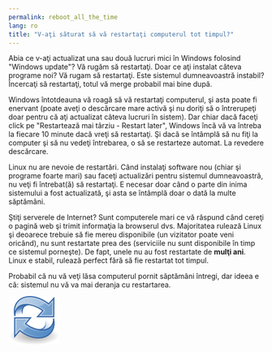 ```yaml
---
permalink: reboot_all_the_time
lang: ro
title: "V-aţi săturat să vă restartaţi computerul tot timpul?"
---
```


Abia ce v-aţi actualizat una sau două lucruri mici în Windows
folosind "Windows update"? Vă rugăm să restartaţi. Doar ce aţi
instalat câteva programe noi? Vă rugam să restartaţi. Este sistemul
dumneavoastră instabil? Încercaţi să restartaţi, totul vă merge
probabil mai bine după.

Windows întotdeauna vă roagă să vă restartaţi computerul, şi
asta poate fi enervant (poate aveţi o descărcare mare activă şi
nu doriţi să o întrerupeţi doar pentru că aţi actualizat câteva
lucruri în sistem). Dar chiar dacă faceţi click pe "Restartează
mai târziu - Restart later", Windows încă vă va întreba la fiecare
10 minute dacă vreţi să restartaţi. Şi dacă se întâmplă să nu fiţi
la computer şi să nu vedeţi întrebarea, o să se restarteze automat.
La revedere descărcare.

Linux nu are nevoie de restartări. Când instalaţi software
nou (chiar şi programe foarte mari) sau faceţi actualizări pentru
sistemul dumneavoastră, nu veţi fi întrebat(ă) să restartaţi. E necesar
doar când o parte din inima sistemului a fost actualizată, şi asta se
întâmplă doar o dată la multe săptămâni.

Ştiţi serverele de Internet? Sunt computerele mari ce vă răspund când
cereţi o pagină web şi trimit informaţia la browserul dvs. Majoritatea rulează
Linux şi deoarece trebuie să fie mereu disponibile (un vizitator poate veni
oricând), nu sunt restartate prea des (serviciile nu sunt disponibile în timp ce
sistemul porneşte). De fapt, unele nu au fost restartate de <b>mulţi ani</b>.
Linux e stabil, rulează perfect fără să fie restartat tot timpul.

Probabil că nu vă veţi lăsa computerul pornit săptămâni întregi, dar ideea e că:
sistemul nu vă va mai deranja cu restartarea.


<img src="/img/reboot_all_the_time_thumb.png" />





